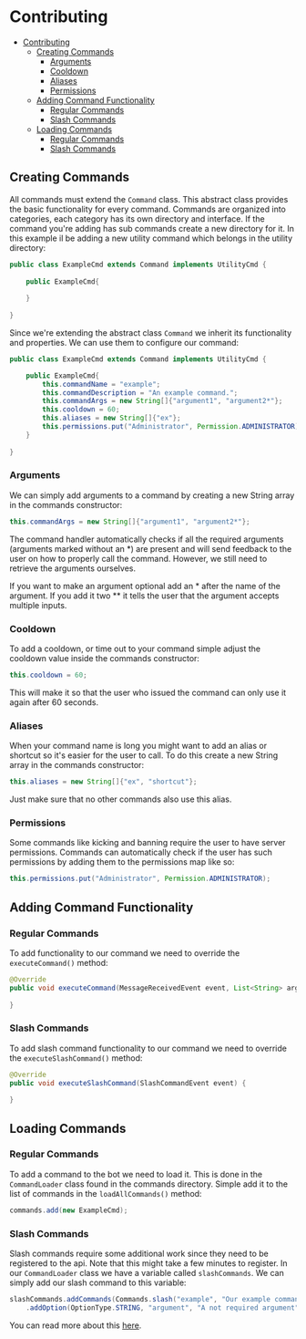 # Contributing

- [Contributing](#contributing)
    * [Creating Commands](#creating-commands)
        + [Arguments](#arguments)
        + [Cooldown](#cooldown)
        + [Aliases](#aliases)
        + [Permissions](#permissions)
    * [Adding Command Functionality](#adding-command-functionality)
        + [Regular Commands](#regular-commands)
        + [Slash Commands](#slash-commands)
    * [Loading Commands](#loading-commands)
        + [Regular Commands](#regular-commands-1)
        + [Slash Commands](#slash-commands-1)

## Creating Commands

All commands must extend the `Command` class. This abstract class provides the basic functionality for every command. 
Commands are organized into categories, each category has its own directory and interface. If the command you're adding has
sub commands create a new directory for it. In this example il be adding a new utility command which belongs in the 
utility directory:

```java
public class ExampleCmd extends Command implements UtilityCmd {
    
    public ExampleCmd{
        
    }
    
}
```

Since we're extending the abstract class `Command` we inherit its functionality and properties. We can use them to 
configure our command:

```java
public class ExampleCmd extends Command implements UtilityCmd {

    public ExampleCmd{
        this.commandName = "example";
        this.commandDescription = "An example command.";
        this.commandArgs = new String[]{"argument1", "argument2*"};
        this.cooldown = 60;
        this.aliases = new String[]{"ex"};
        this.permissions.put("Administrator", Permission.ADMINISTRATOR);
    }
    
}
```

### Arguments

We can simply add arguments to a command by creating a new String array in the commands constructor: 

```java
this.commandArgs = new String[]{"argument1", "argument2*"};
```

The command handler automatically checks if all the required arguments (arguments marked without an *) are present and 
will send feedback to the user on how to properly call the command. However, we still need to retrieve the arguments 
ourselves. 

If you want to make an argument optional add an * after the name of the argument. If you add it two ** it tells the user
that the argument accepts multiple inputs.

### Cooldown

To add a cooldown, or time out to your command simple adjust the cooldown value inside the commands constructor:

```java
this.cooldown = 60;
```

This will make it so that the user who issued the command can only use it again after 60 seconds.

### Aliases

When your command name is long you might want to add an alias or shortcut so it's easier for the user to call. To do
this create a new String array in the commands constructor:

```java
this.aliases = new String[]{"ex", "shortcut"};
```

Just make sure that no other commands also use this alias.

### Permissions

Some commands like kicking and banning require the user to have server permissions. Commands can automatically check if 
the user has such permissions by adding them to the permissions map like so:

```java
this.permissions.put("Administrator", Permission.ADMINISTRATOR);
```

## Adding Command Functionality

### Regular Commands

To add functionality to our command we need to override the `executeCommand()` method:

```java
@Override
public void executeCommand(MessageReceivedEvent event, List<String> args) {
    
}
```

### Slash Commands

To add slash command functionality to our command we need to override the `executeSlashCommand()` method:

```java
@Override
public void executeSlashCommand(SlashCommandEvent event) {
	
}
```

## Loading Commands

### Regular Commands

To add a command to the bot we need to load it. This is done in the `CommandLoader` class found in the commands directory.
Simple add it to the list of commands in the `loadAllCommands()` method:

```java
commands.add(new ExampleCmd);
```

### Slash Commands

Slash commands require some additional work since they need to be registered to the api. Note that this might take a few
minutes to register. In our `CommandLoader` class we have a variable called `slashCommands`. We can simply add our slash 
command to this variable:

```java
slashCommands.addCommands(Commands.slash("example", "Our example command.")
    .addOption(OptionType.STRING, "argument", "A not required argument", false));
```

You can read more about this [here](https://github.com/DV8FromTheWorld/JDA/blob/master/src/examples/java/SlashBotExample.java).

